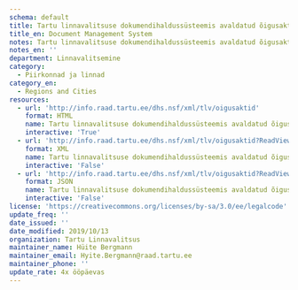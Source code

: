 ```yaml
---
schema: default
title: Tartu linnavalitsuse dokumendihaldussüsteemis avaldatud õigusaktid
title_en: Document Management System
notes: Tartu linnavalitsuse dokumendihaldussüsteemis avaldatud õigusaktid
notes_en: ''
department: Linnavalitsemine
category:
  - Piirkonnad ja linnad
category_en:
  - Regions and Cities
resources:
  - url: 'http://info.raad.tartu.ee/dhs.nsf/xml/tlv/oigusaktid'
    format: HTML
    name: Tartu linnavalitsuse dokumendihaldussüsteemis avaldatud õigusaktid
    interactive: 'True'
  - url: 'http://info.raad.tartu.ee/dhs.nsf/xml/tlv/oigusaktid?ReadViewEntries'
    format: XML
    name: Tartu linnavalitsuse dokumendihaldussüsteemis avaldatud õigusaktid
    interactive: 'False'
  - url: 'http://info.raad.tartu.ee/dhs.nsf/xml/tlv/oigusaktid?ReadViewEntries&Outputformat=JSON'
    format: JSON
    name: Tartu linnavalitsuse dokumendihaldussüsteemis avaldatud õigusaktid
    interactive: 'False'
license: 'https://creativecommons.org/licenses/by-sa/3.0/ee/legalcode'
update_freq: ''
date_issued: ''
date_modified: 2019/10/13
organization: Tartu Linnavalitsus
maintainer_name: Hüite Bergmann
maintainer_email: Hyite.Bergmann@raad.tartu.ee
maintainer_phone: ''
update_rate: 4x ööpäevas
---
```

